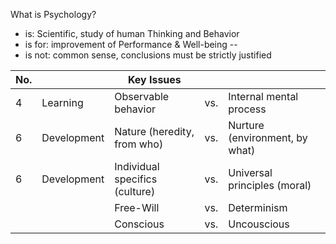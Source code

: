 
What is Psychology?
- is: Scientific, study of human Thinking and Behavior
- is for: improvement of Performance & Well-being
--
- is not: common sense, conclusions must be strictly justified


| No.      |     | Key Issues                     |     |                                |
| ------------ | --- | ------------------------------ | --- | ------------------------------ |
| 4    | Learning    | Observable behavior            | vs. | Internal mental process        |
| 6    | Development    | Nature (heredity, from who)    | vs. | Nurture (environment, by what) |
| 6 | Development    | Individual specifics (culture) | vs. | Universal principles (moral)   |
|              |     | Free-Will                      | vs. | Determinism                    |
|              |     | Conscious                      | vs. | Uncouscious                    |
